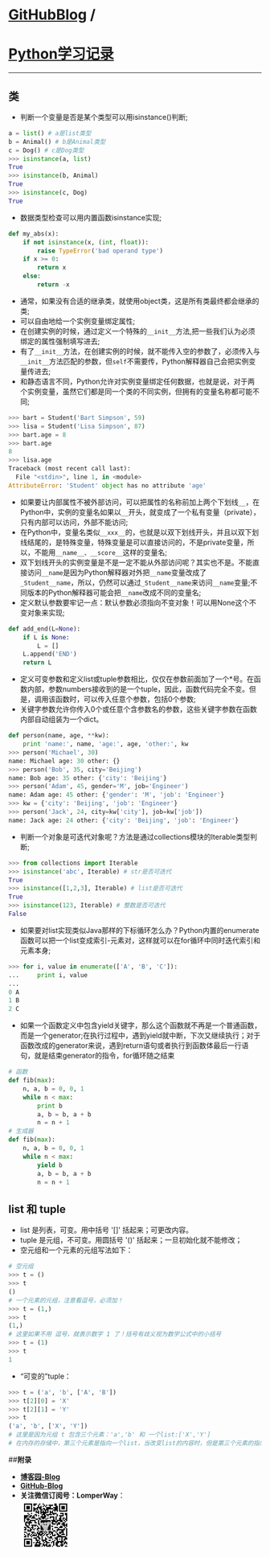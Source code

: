 [GitHubBlog](https://github.com/bbxytl/bbxytl.github.com/tree/master/blog#home--githubblog) /
=====
# [Python学习记录](https://github.com/bbxytl/bbxytl.github.com/blob/master/blog/pages/150601_Python学习记录.md#githubblog-)
---

## 类
- 判断一个变量是否是某个类型可以用isinstance()判断;
```python
a = list() # a是list类型
b = Animal() # b是Animal类型
c = Dog() # c是Dog类型
>>> isinstance(a, list)
True
>>> isinstance(b, Animal)
True
>>> isinstance(c, Dog)
True
```
- 数据类型检查可以用内置函数isinstance实现;
```python
def my_abs(x):
    if not isinstance(x, (int, float)):
        raise TypeError('bad operand type')
    if x >= 0:
        return x
    else:
        return -x
```
- 通常，如果没有合适的继承类，就使用object类，这是所有类最终都会继承的类;
- 可以自由地给一个实例变量绑定属性;
- 在创建实例的时候，通过定义一个特殊的`__init__`方法,把一些我们认为必须绑定的属性强制填写进去;
- 有了`__init__`方法，在创建实例的时候，就不能传入空的参数了，必须传入与`__init__`方法匹配的参数，但`self`不需要传，Python解释器自己会把实例变量传进去;
- 和静态语言不同，Python允许对实例变量绑定任何数据，也就是说，对于两个实例变量，虽然它们都是同一个类的不同实例，但拥有的变量名称都可能不同;
```python
>>> bart = Student('Bart Simpson', 59)
>>> lisa = Student('Lisa Simpson', 87)
>>> bart.age = 8
>>> bart.age
8
>>> lisa.age
Traceback (most recent call last):
  File "<stdin>", line 1, in <module>
AttributeError: 'Student' object has no attribute 'age'
```
- 如果要让内部属性不被外部访问，可以把属性的名称前加上两个下划线`__`，在Python中，实例的变量名如果以`__`开头，就变成了一个私有变量（private），只有内部可以访问，外部不能访问;
- 在Python中，变量名类似`__xxx__`的，也就是以双下划线开头，并且以双下划线结尾的，是特殊变量，特殊变量是可以直接访问的，不是private变量，所以，不能用`__name__、__score__`这样的变量名;
- 双下划线开头的实例变量是不是一定不能从外部访问呢？其实也不是。不能直接访问`__name`是因为Python解释器对外把`__name`变量改成了`_Student__name`，所以，仍然可以通过`_Student__name`来访问`__name`变量;不同版本的Python解释器可能会把`__name`改成不同的变量名;
- 定义默认参数要牢记一点：默认参数必须指向不变对象！可以用None这个不变对象来实现;
```python
def add_end(L=None):
    if L is None:
        L = []
    L.append('END')
    return L
```
- 定义可变参数和定义list或tuple参数相比，仅仅在参数前面加了一个*号。在函数内部，参数numbers接收到的是一个tuple，因此，函数代码完全不变。但是，调用该函数时，可以传入任意个参数，包括0个参数;
- 关键字参数允许你传入0个或任意个含参数名的参数，这些关键字参数在函数内部自动组装为一个dict。
```python
def person(name, age, **kw):
    print 'name:', name, 'age:', age, 'other:', kw
>>> person('Michael', 30)
name: Michael age: 30 other: {}
>>> person('Bob', 35, city='Beijing')
name: Bob age: 35 other: {'city': 'Beijing'}
>>> person('Adam', 45, gender='M', job='Engineer')
name: Adam age: 45 other: {'gender': 'M', 'job': 'Engineer'}
>>> kw = {'city': 'Beijing', 'job': 'Engineer'}
>>> person('Jack', 24, city=kw['city'], job=kw['job'])
name: Jack age: 24 other: {'city': 'Beijing', 'job': 'Engineer'}
```
- 判断一个对象是可迭代对象呢？方法是通过collections模块的Iterable类型判断;
```python
>>> from collections import Iterable
>>> isinstance('abc', Iterable) # str是否可迭代
True
>>> isinstance([1,2,3], Iterable) # list是否可迭代
True
>>> isinstance(123, Iterable) # 整数是否可迭代
False
```
- 如果要对list实现类似Java那样的下标循环怎么办？Python内置的enumerate函数可以把一个list变成索引-元素对，这样就可以在for循环中同时迭代索引和元素本身;
```python
>>> for i, value in enumerate(['A', 'B', 'C']):
...     print i, value
...
0 A
1 B
2 C
```
- 如果一个函数定义中包含yield关键字，那么这个函数就不再是一个普通函数，而是一个generator;在执行过程中，遇到yield就中断，下次又继续执行；对于函数改成的generator来说，遇到return语句或者执行到函数体最后一行语句，就是结束generator的指令，for循环随之结束
```python
# 函数
def fib(max):
    n, a, b = 0, 0, 1
    while n < max:
        print b
        a, b = b, a + b
        n = n + 1
# 生成器
def fib(max):
    n, a, b = 0, 0, 1
    while n < max:
        yield b
        a, b = b, a + b
        n = n + 1
```

## list 和 tuple

- list 是列表，可变。用中括号 '[]' 括起来；可更改内容。
- tuple 是元组，不可变。用圆括号 '()' 括起来；一旦初始化就不能修改；
- 空元组和一个元素的元组写法如下：
```python
# 空元组
>>> t = ()
>>> t
()
# 一个元素的元组，注意看逗号，必须加！
>>> t = (1,)
>>> t
(1,)
# 这里如果不用 逗号，就表示数字 1 了！括号有歧义视为数学公式中的小括号
>>> t = (1)
>>> t
1
```
- “可变的”tuple：
```python
>>> t = ('a', 'b', ['A', 'B'])
>>> t[2][0] = 'X'
>>> t[2][1] = 'Y'
>>> t
('a', 'b', ['X', 'Y'])
# 这里是因为元组 t 包含三个元素：'a','b' 和 一个list:['X','Y']
# 在内存的存储中，第三个元素是指向一个list，当改变list的内容时，但是第三个元素的指向并没有变，所以可以说元组仍然没有变！但指向的list的内容是可变的。
```





##**附录**
- **[博客园-Blog](http://bbxytl.github.io/)**
- **[GitHub-Blog](http://bbxytl.github.io/)**
- **关注微信订阅号：LomperWay**：     
    ![关注微信订阅号](./images/qrcodes/qrcode_100.jpg)

